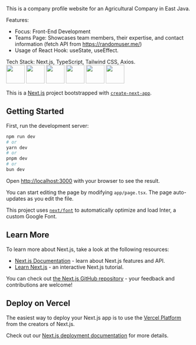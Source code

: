 This is a company profile website for an Agricultural Company in East Java.

Features: 
- Focus: Front-End Development
- Teams Page: Showcases team members, their expertise, and contact information (fetch API from
https://randomuser.me/)
- Usage of React Hook: useState, useEffect.
  
Tech Stack: Next.js, TypeScript, Tailwind CSS, Axios.
<br/>
<img src="https://img.shields.io/badge/-HTML5-E34F26?style=flat-square&logo=html5&logoColor=white" height="50">
<img src="https://img.shields.io/badge/-CSS3-1572B6?style=flat-square&logo=css3"  height="50">
<img src="https://img.shields.io/badge/-TypeScript-007ACC?style=flat-square&logo=typescript"  height="50">
<img src="https://img.shields.io/badge/-React-61DAFB?style=flat-square&logo=react&logoColor=black" height="50">
<img src="https://img.shields.io/badge/-Next.js-000000?style=flat-square&logo=nextdotjs" height="50">
<img src="https://img.shields.io/badge/-Axios-5A29E4?style=flat-square&logo=axios&logoColor=white" height="50">



This is a [Next.js](https://nextjs.org/) project bootstrapped with [`create-next-app`](https://github.com/vercel/next.js/tree/canary/packages/create-next-app).

## Getting Started

First, run the development server:

```bash
npm run dev
# or
yarn dev
# or
pnpm dev
# or
bun dev
```

Open [http://localhost:3000](http://localhost:3000) with your browser to see the result.

You can start editing the page by modifying `app/page.tsx`. The page auto-updates as you edit the file.

This project uses [`next/font`](https://nextjs.org/docs/basic-features/font-optimization) to automatically optimize and load Inter, a custom Google Font.

## Learn More

To learn more about Next.js, take a look at the following resources:

- [Next.js Documentation](https://nextjs.org/docs) - learn about Next.js features and API.
- [Learn Next.js](https://nextjs.org/learn) - an interactive Next.js tutorial.

You can check out [the Next.js GitHub repository](https://github.com/vercel/next.js/) - your feedback and contributions are welcome!

## Deploy on Vercel

The easiest way to deploy your Next.js app is to use the [Vercel Platform](https://vercel.com/new?utm_medium=default-template&filter=next.js&utm_source=create-next-app&utm_campaign=create-next-app-readme) from the creators of Next.js.

Check out our [Next.js deployment documentation](https://nextjs.org/docs/deployment) for more details.
